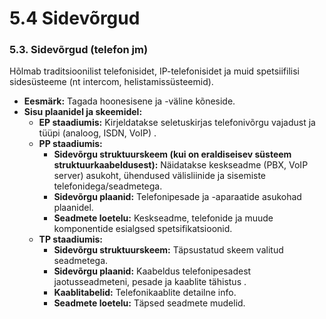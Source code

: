 # 5.4 Sidevõrgud

### 5.3. Sidevõrgud (telefon jm)

Hõlmab traditsioonilist telefonisidet, IP-telefonisidet ja muid spetsiifilisi sidesüsteeme (nt intercom, helistamissüsteemid).

* **Eesmärk:** Tagada hoonesisene ja -väline kõneside.
* **Sisu plaanidel ja skeemidel:**
  * **EP staadiumis:** Kirjeldatakse seletuskirjas telefonivõrgu vajadust ja tüüpi (analoog, ISDN, VoIP) .
  * **PP staadiumis:** 
    * **Sidevõrgu struktuurskeem (kui on eraldiseisev süsteem struktuurkaabeldusest):** Näidatakse keskseadme (PBX, VoIP server) asukoht, ühendused välisliinide ja sisemiste telefonidega/seadmetega.
    * **Sidevõrgu plaanid:** Telefonipesade ja -aparaatide asukohad plaanidel.
    * **Seadmete loetelu:** Keskseadme, telefonide ja muude komponentide esialgsed spetsifikatsioonid.
  * **TP staadiumis:** 
    * **Sidevõrgu struktuurskeem:** Täpsustatud skeem valitud seadmetega.
    * **Sidevõrgu plaanid:** Kaabeldus telefonipesadest jaotusseadmeteni, pesade ja kaablite tähistus .
    * **Kaablitabelid:** Telefonikaablite detailne info.
    * **Seadmete loetelu:** Täpsed seadmete mudelid.